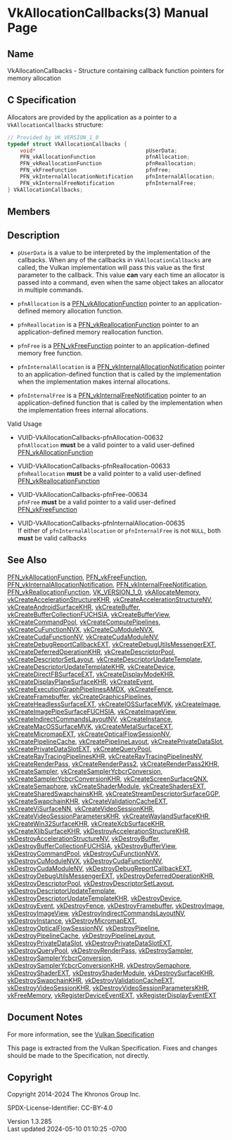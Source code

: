 # VkAllocationCallbacks(3) Manual Page

## Name

VkAllocationCallbacks - Structure containing callback function pointers
for memory allocation



## <a href="#_c_specification" class="anchor"></a>C Specification

Allocators are provided by the application as a pointer to a
`VkAllocationCallbacks` structure:

``` c
// Provided by VK_VERSION_1_0
typedef struct VkAllocationCallbacks {
    void*                                   pUserData;
    PFN_vkAllocationFunction                pfnAllocation;
    PFN_vkReallocationFunction              pfnReallocation;
    PFN_vkFreeFunction                      pfnFree;
    PFN_vkInternalAllocationNotification    pfnInternalAllocation;
    PFN_vkInternalFreeNotification          pfnInternalFree;
} VkAllocationCallbacks;
```

## <a href="#_members" class="anchor"></a>Members

## <a href="#_description" class="anchor"></a>Description

- `pUserData` is a value to be interpreted by the implementation of the
  callbacks. When any of the callbacks in `VkAllocationCallbacks` are
  called, the Vulkan implementation will pass this value as the first
  parameter to the callback. This value **can** vary each time an
  allocator is passed into a command, even when the same object takes an
  allocator in multiple commands.

- `pfnAllocation` is a
  [PFN_vkAllocationFunction](https://registry.khronos.org/vulkan/specs/1.3-extensions/man/html/PFN_vkAllocationFunction.html) pointer to
  an application-defined memory allocation function.

- `pfnReallocation` is a
  [PFN_vkReallocationFunction](https://registry.khronos.org/vulkan/specs/1.3-extensions/man/html/PFN_vkReallocationFunction.html) pointer
  to an application-defined memory reallocation function.

- `pfnFree` is a [PFN_vkFreeFunction](https://registry.khronos.org/vulkan/specs/1.3-extensions/man/html/PFN_vkFreeFunction.html) pointer
  to an application-defined memory free function.

- `pfnInternalAllocation` is a
  [PFN_vkInternalAllocationNotification](https://registry.khronos.org/vulkan/specs/1.3-extensions/man/html/PFN_vkInternalAllocationNotification.html)
  pointer to an application-defined function that is called by the
  implementation when the implementation makes internal allocations.

- `pfnInternalFree` is a
  [PFN_vkInternalFreeNotification](https://registry.khronos.org/vulkan/specs/1.3-extensions/man/html/PFN_vkInternalFreeNotification.html)
  pointer to an application-defined function that is called by the
  implementation when the implementation frees internal allocations.

Valid Usage

- <a href="#VUID-VkAllocationCallbacks-pfnAllocation-00632"
  id="VUID-VkAllocationCallbacks-pfnAllocation-00632"></a>
  VUID-VkAllocationCallbacks-pfnAllocation-00632  
  `pfnAllocation` **must** be a valid pointer to a valid user-defined
  [PFN_vkAllocationFunction](https://registry.khronos.org/vulkan/specs/1.3-extensions/man/html/PFN_vkAllocationFunction.html)

- <a href="#VUID-VkAllocationCallbacks-pfnReallocation-00633"
  id="VUID-VkAllocationCallbacks-pfnReallocation-00633"></a>
  VUID-VkAllocationCallbacks-pfnReallocation-00633  
  `pfnReallocation` **must** be a valid pointer to a valid user-defined
  [PFN_vkReallocationFunction](https://registry.khronos.org/vulkan/specs/1.3-extensions/man/html/PFN_vkReallocationFunction.html)

- <a href="#VUID-VkAllocationCallbacks-pfnFree-00634"
  id="VUID-VkAllocationCallbacks-pfnFree-00634"></a>
  VUID-VkAllocationCallbacks-pfnFree-00634  
  `pfnFree` **must** be a valid pointer to a valid user-defined
  [PFN_vkFreeFunction](https://registry.khronos.org/vulkan/specs/1.3-extensions/man/html/PFN_vkFreeFunction.html)

- <a href="#VUID-VkAllocationCallbacks-pfnInternalAllocation-00635"
  id="VUID-VkAllocationCallbacks-pfnInternalAllocation-00635"></a>
  VUID-VkAllocationCallbacks-pfnInternalAllocation-00635  
  If either of `pfnInternalAllocation` or `pfnInternalFree` is not
  `NULL`, both **must** be valid callbacks

## <a href="#_see_also" class="anchor"></a>See Also

[PFN_vkAllocationFunction](https://registry.khronos.org/vulkan/specs/1.3-extensions/man/html/PFN_vkAllocationFunction.html),
[PFN_vkFreeFunction](https://registry.khronos.org/vulkan/specs/1.3-extensions/man/html/PFN_vkFreeFunction.html),
[PFN_vkInternalAllocationNotification](https://registry.khronos.org/vulkan/specs/1.3-extensions/man/html/PFN_vkInternalAllocationNotification.html),
[PFN_vkInternalFreeNotification](https://registry.khronos.org/vulkan/specs/1.3-extensions/man/html/PFN_vkInternalFreeNotification.html),
[PFN_vkReallocationFunction](https://registry.khronos.org/vulkan/specs/1.3-extensions/man/html/PFN_vkReallocationFunction.html),
[VK_VERSION_1_0](https://registry.khronos.org/vulkan/specs/1.3-extensions/man/html/VK_VERSION_1_0.html),
[vkAllocateMemory](https://registry.khronos.org/vulkan/specs/1.3-extensions/man/html/vkAllocateMemory.html),
[vkCreateAccelerationStructureKHR](https://registry.khronos.org/vulkan/specs/1.3-extensions/man/html/vkCreateAccelerationStructureKHR.html),
[vkCreateAccelerationStructureNV](https://registry.khronos.org/vulkan/specs/1.3-extensions/man/html/vkCreateAccelerationStructureNV.html),
[vkCreateAndroidSurfaceKHR](https://registry.khronos.org/vulkan/specs/1.3-extensions/man/html/vkCreateAndroidSurfaceKHR.html),
[vkCreateBuffer](https://registry.khronos.org/vulkan/specs/1.3-extensions/man/html/vkCreateBuffer.html),
[vkCreateBufferCollectionFUCHSIA](https://registry.khronos.org/vulkan/specs/1.3-extensions/man/html/vkCreateBufferCollectionFUCHSIA.html),
[vkCreateBufferView](https://registry.khronos.org/vulkan/specs/1.3-extensions/man/html/vkCreateBufferView.html),
[vkCreateCommandPool](https://registry.khronos.org/vulkan/specs/1.3-extensions/man/html/vkCreateCommandPool.html),
[vkCreateComputePipelines](https://registry.khronos.org/vulkan/specs/1.3-extensions/man/html/vkCreateComputePipelines.html),
[vkCreateCuFunctionNVX](https://registry.khronos.org/vulkan/specs/1.3-extensions/man/html/vkCreateCuFunctionNVX.html),
[vkCreateCuModuleNVX](https://registry.khronos.org/vulkan/specs/1.3-extensions/man/html/vkCreateCuModuleNVX.html),
[vkCreateCudaFunctionNV](https://registry.khronos.org/vulkan/specs/1.3-extensions/man/html/vkCreateCudaFunctionNV.html),
[vkCreateCudaModuleNV](https://registry.khronos.org/vulkan/specs/1.3-extensions/man/html/vkCreateCudaModuleNV.html),
[vkCreateDebugReportCallbackEXT](https://registry.khronos.org/vulkan/specs/1.3-extensions/man/html/vkCreateDebugReportCallbackEXT.html),
[vkCreateDebugUtilsMessengerEXT](https://registry.khronos.org/vulkan/specs/1.3-extensions/man/html/vkCreateDebugUtilsMessengerEXT.html),
[vkCreateDeferredOperationKHR](https://registry.khronos.org/vulkan/specs/1.3-extensions/man/html/vkCreateDeferredOperationKHR.html),
[vkCreateDescriptorPool](https://registry.khronos.org/vulkan/specs/1.3-extensions/man/html/vkCreateDescriptorPool.html),
[vkCreateDescriptorSetLayout](https://registry.khronos.org/vulkan/specs/1.3-extensions/man/html/vkCreateDescriptorSetLayout.html),
[vkCreateDescriptorUpdateTemplate](https://registry.khronos.org/vulkan/specs/1.3-extensions/man/html/vkCreateDescriptorUpdateTemplate.html),
[vkCreateDescriptorUpdateTemplateKHR](https://registry.khronos.org/vulkan/specs/1.3-extensions/man/html/vkCreateDescriptorUpdateTemplateKHR.html),
[vkCreateDevice](https://registry.khronos.org/vulkan/specs/1.3-extensions/man/html/vkCreateDevice.html),
[vkCreateDirectFBSurfaceEXT](https://registry.khronos.org/vulkan/specs/1.3-extensions/man/html/vkCreateDirectFBSurfaceEXT.html),
[vkCreateDisplayModeKHR](https://registry.khronos.org/vulkan/specs/1.3-extensions/man/html/vkCreateDisplayModeKHR.html),
[vkCreateDisplayPlaneSurfaceKHR](https://registry.khronos.org/vulkan/specs/1.3-extensions/man/html/vkCreateDisplayPlaneSurfaceKHR.html),
[vkCreateEvent](https://registry.khronos.org/vulkan/specs/1.3-extensions/man/html/vkCreateEvent.html),
[vkCreateExecutionGraphPipelinesAMDX](https://registry.khronos.org/vulkan/specs/1.3-extensions/man/html/vkCreateExecutionGraphPipelinesAMDX.html),
[vkCreateFence](https://registry.khronos.org/vulkan/specs/1.3-extensions/man/html/vkCreateFence.html),
[vkCreateFramebuffer](https://registry.khronos.org/vulkan/specs/1.3-extensions/man/html/vkCreateFramebuffer.html),
[vkCreateGraphicsPipelines](https://registry.khronos.org/vulkan/specs/1.3-extensions/man/html/vkCreateGraphicsPipelines.html),
[vkCreateHeadlessSurfaceEXT](https://registry.khronos.org/vulkan/specs/1.3-extensions/man/html/vkCreateHeadlessSurfaceEXT.html),
[vkCreateIOSSurfaceMVK](https://registry.khronos.org/vulkan/specs/1.3-extensions/man/html/vkCreateIOSSurfaceMVK.html),
[vkCreateImage](https://registry.khronos.org/vulkan/specs/1.3-extensions/man/html/vkCreateImage.html),
[vkCreateImagePipeSurfaceFUCHSIA](https://registry.khronos.org/vulkan/specs/1.3-extensions/man/html/vkCreateImagePipeSurfaceFUCHSIA.html),
[vkCreateImageView](https://registry.khronos.org/vulkan/specs/1.3-extensions/man/html/vkCreateImageView.html),
[vkCreateIndirectCommandsLayoutNV](https://registry.khronos.org/vulkan/specs/1.3-extensions/man/html/vkCreateIndirectCommandsLayoutNV.html),
[vkCreateInstance](https://registry.khronos.org/vulkan/specs/1.3-extensions/man/html/vkCreateInstance.html),
[vkCreateMacOSSurfaceMVK](https://registry.khronos.org/vulkan/specs/1.3-extensions/man/html/vkCreateMacOSSurfaceMVK.html),
[vkCreateMetalSurfaceEXT](https://registry.khronos.org/vulkan/specs/1.3-extensions/man/html/vkCreateMetalSurfaceEXT.html),
[vkCreateMicromapEXT](https://registry.khronos.org/vulkan/specs/1.3-extensions/man/html/vkCreateMicromapEXT.html),
[vkCreateOpticalFlowSessionNV](https://registry.khronos.org/vulkan/specs/1.3-extensions/man/html/vkCreateOpticalFlowSessionNV.html),
[vkCreatePipelineCache](https://registry.khronos.org/vulkan/specs/1.3-extensions/man/html/vkCreatePipelineCache.html),
[vkCreatePipelineLayout](https://registry.khronos.org/vulkan/specs/1.3-extensions/man/html/vkCreatePipelineLayout.html),
[vkCreatePrivateDataSlot](https://registry.khronos.org/vulkan/specs/1.3-extensions/man/html/vkCreatePrivateDataSlot.html),
[vkCreatePrivateDataSlotEXT](https://registry.khronos.org/vulkan/specs/1.3-extensions/man/html/vkCreatePrivateDataSlotEXT.html),
[vkCreateQueryPool](https://registry.khronos.org/vulkan/specs/1.3-extensions/man/html/vkCreateQueryPool.html),
[vkCreateRayTracingPipelinesKHR](https://registry.khronos.org/vulkan/specs/1.3-extensions/man/html/vkCreateRayTracingPipelinesKHR.html),
[vkCreateRayTracingPipelinesNV](https://registry.khronos.org/vulkan/specs/1.3-extensions/man/html/vkCreateRayTracingPipelinesNV.html),
[vkCreateRenderPass](https://registry.khronos.org/vulkan/specs/1.3-extensions/man/html/vkCreateRenderPass.html),
[vkCreateRenderPass2](https://registry.khronos.org/vulkan/specs/1.3-extensions/man/html/vkCreateRenderPass2.html),
[vkCreateRenderPass2KHR](https://registry.khronos.org/vulkan/specs/1.3-extensions/man/html/vkCreateRenderPass2KHR.html),
[vkCreateSampler](https://registry.khronos.org/vulkan/specs/1.3-extensions/man/html/vkCreateSampler.html),
[vkCreateSamplerYcbcrConversion](https://registry.khronos.org/vulkan/specs/1.3-extensions/man/html/vkCreateSamplerYcbcrConversion.html),
[vkCreateSamplerYcbcrConversionKHR](https://registry.khronos.org/vulkan/specs/1.3-extensions/man/html/vkCreateSamplerYcbcrConversionKHR.html),
[vkCreateScreenSurfaceQNX](https://registry.khronos.org/vulkan/specs/1.3-extensions/man/html/vkCreateScreenSurfaceQNX.html),
[vkCreateSemaphore](https://registry.khronos.org/vulkan/specs/1.3-extensions/man/html/vkCreateSemaphore.html),
[vkCreateShaderModule](https://registry.khronos.org/vulkan/specs/1.3-extensions/man/html/vkCreateShaderModule.html),
[vkCreateShadersEXT](https://registry.khronos.org/vulkan/specs/1.3-extensions/man/html/vkCreateShadersEXT.html),
[vkCreateSharedSwapchainsKHR](https://registry.khronos.org/vulkan/specs/1.3-extensions/man/html/vkCreateSharedSwapchainsKHR.html),
[vkCreateStreamDescriptorSurfaceGGP](https://registry.khronos.org/vulkan/specs/1.3-extensions/man/html/vkCreateStreamDescriptorSurfaceGGP.html),
[vkCreateSwapchainKHR](https://registry.khronos.org/vulkan/specs/1.3-extensions/man/html/vkCreateSwapchainKHR.html),
[vkCreateValidationCacheEXT](https://registry.khronos.org/vulkan/specs/1.3-extensions/man/html/vkCreateValidationCacheEXT.html),
[vkCreateViSurfaceNN](https://registry.khronos.org/vulkan/specs/1.3-extensions/man/html/vkCreateViSurfaceNN.html),
[vkCreateVideoSessionKHR](https://registry.khronos.org/vulkan/specs/1.3-extensions/man/html/vkCreateVideoSessionKHR.html),
[vkCreateVideoSessionParametersKHR](https://registry.khronos.org/vulkan/specs/1.3-extensions/man/html/vkCreateVideoSessionParametersKHR.html),
[vkCreateWaylandSurfaceKHR](https://registry.khronos.org/vulkan/specs/1.3-extensions/man/html/vkCreateWaylandSurfaceKHR.html),
[vkCreateWin32SurfaceKHR](https://registry.khronos.org/vulkan/specs/1.3-extensions/man/html/vkCreateWin32SurfaceKHR.html),
[vkCreateXcbSurfaceKHR](https://registry.khronos.org/vulkan/specs/1.3-extensions/man/html/vkCreateXcbSurfaceKHR.html),
[vkCreateXlibSurfaceKHR](https://registry.khronos.org/vulkan/specs/1.3-extensions/man/html/vkCreateXlibSurfaceKHR.html),
[vkDestroyAccelerationStructureKHR](https://registry.khronos.org/vulkan/specs/1.3-extensions/man/html/vkDestroyAccelerationStructureKHR.html),
[vkDestroyAccelerationStructureNV](https://registry.khronos.org/vulkan/specs/1.3-extensions/man/html/vkDestroyAccelerationStructureNV.html),
[vkDestroyBuffer](https://registry.khronos.org/vulkan/specs/1.3-extensions/man/html/vkDestroyBuffer.html),
[vkDestroyBufferCollectionFUCHSIA](https://registry.khronos.org/vulkan/specs/1.3-extensions/man/html/vkDestroyBufferCollectionFUCHSIA.html),
[vkDestroyBufferView](https://registry.khronos.org/vulkan/specs/1.3-extensions/man/html/vkDestroyBufferView.html),
[vkDestroyCommandPool](https://registry.khronos.org/vulkan/specs/1.3-extensions/man/html/vkDestroyCommandPool.html),
[vkDestroyCuFunctionNVX](https://registry.khronos.org/vulkan/specs/1.3-extensions/man/html/vkDestroyCuFunctionNVX.html),
[vkDestroyCuModuleNVX](https://registry.khronos.org/vulkan/specs/1.3-extensions/man/html/vkDestroyCuModuleNVX.html),
[vkDestroyCudaFunctionNV](https://registry.khronos.org/vulkan/specs/1.3-extensions/man/html/vkDestroyCudaFunctionNV.html),
[vkDestroyCudaModuleNV](https://registry.khronos.org/vulkan/specs/1.3-extensions/man/html/vkDestroyCudaModuleNV.html),
[vkDestroyDebugReportCallbackEXT](https://registry.khronos.org/vulkan/specs/1.3-extensions/man/html/vkDestroyDebugReportCallbackEXT.html),
[vkDestroyDebugUtilsMessengerEXT](https://registry.khronos.org/vulkan/specs/1.3-extensions/man/html/vkDestroyDebugUtilsMessengerEXT.html),
[vkDestroyDeferredOperationKHR](https://registry.khronos.org/vulkan/specs/1.3-extensions/man/html/vkDestroyDeferredOperationKHR.html),
[vkDestroyDescriptorPool](https://registry.khronos.org/vulkan/specs/1.3-extensions/man/html/vkDestroyDescriptorPool.html),
[vkDestroyDescriptorSetLayout](https://registry.khronos.org/vulkan/specs/1.3-extensions/man/html/vkDestroyDescriptorSetLayout.html),
[vkDestroyDescriptorUpdateTemplate](https://registry.khronos.org/vulkan/specs/1.3-extensions/man/html/vkDestroyDescriptorUpdateTemplate.html),
[vkDestroyDescriptorUpdateTemplateKHR](https://registry.khronos.org/vulkan/specs/1.3-extensions/man/html/vkDestroyDescriptorUpdateTemplateKHR.html),
[vkDestroyDevice](https://registry.khronos.org/vulkan/specs/1.3-extensions/man/html/vkDestroyDevice.html),
[vkDestroyEvent](https://registry.khronos.org/vulkan/specs/1.3-extensions/man/html/vkDestroyEvent.html),
[vkDestroyFence](https://registry.khronos.org/vulkan/specs/1.3-extensions/man/html/vkDestroyFence.html),
[vkDestroyFramebuffer](https://registry.khronos.org/vulkan/specs/1.3-extensions/man/html/vkDestroyFramebuffer.html),
[vkDestroyImage](https://registry.khronos.org/vulkan/specs/1.3-extensions/man/html/vkDestroyImage.html),
[vkDestroyImageView](https://registry.khronos.org/vulkan/specs/1.3-extensions/man/html/vkDestroyImageView.html),
[vkDestroyIndirectCommandsLayoutNV](https://registry.khronos.org/vulkan/specs/1.3-extensions/man/html/vkDestroyIndirectCommandsLayoutNV.html),
[vkDestroyInstance](https://registry.khronos.org/vulkan/specs/1.3-extensions/man/html/vkDestroyInstance.html),
[vkDestroyMicromapEXT](https://registry.khronos.org/vulkan/specs/1.3-extensions/man/html/vkDestroyMicromapEXT.html),
[vkDestroyOpticalFlowSessionNV](https://registry.khronos.org/vulkan/specs/1.3-extensions/man/html/vkDestroyOpticalFlowSessionNV.html),
[vkDestroyPipeline](https://registry.khronos.org/vulkan/specs/1.3-extensions/man/html/vkDestroyPipeline.html),
[vkDestroyPipelineCache](https://registry.khronos.org/vulkan/specs/1.3-extensions/man/html/vkDestroyPipelineCache.html),
[vkDestroyPipelineLayout](https://registry.khronos.org/vulkan/specs/1.3-extensions/man/html/vkDestroyPipelineLayout.html),
[vkDestroyPrivateDataSlot](https://registry.khronos.org/vulkan/specs/1.3-extensions/man/html/vkDestroyPrivateDataSlot.html),
[vkDestroyPrivateDataSlotEXT](https://registry.khronos.org/vulkan/specs/1.3-extensions/man/html/vkDestroyPrivateDataSlotEXT.html),
[vkDestroyQueryPool](https://registry.khronos.org/vulkan/specs/1.3-extensions/man/html/vkDestroyQueryPool.html),
[vkDestroyRenderPass](https://registry.khronos.org/vulkan/specs/1.3-extensions/man/html/vkDestroyRenderPass.html),
[vkDestroySampler](https://registry.khronos.org/vulkan/specs/1.3-extensions/man/html/vkDestroySampler.html),
[vkDestroySamplerYcbcrConversion](https://registry.khronos.org/vulkan/specs/1.3-extensions/man/html/vkDestroySamplerYcbcrConversion.html),
[vkDestroySamplerYcbcrConversionKHR](https://registry.khronos.org/vulkan/specs/1.3-extensions/man/html/vkDestroySamplerYcbcrConversionKHR.html),
[vkDestroySemaphore](https://registry.khronos.org/vulkan/specs/1.3-extensions/man/html/vkDestroySemaphore.html),
[vkDestroyShaderEXT](https://registry.khronos.org/vulkan/specs/1.3-extensions/man/html/vkDestroyShaderEXT.html),
[vkDestroyShaderModule](https://registry.khronos.org/vulkan/specs/1.3-extensions/man/html/vkDestroyShaderModule.html),
[vkDestroySurfaceKHR](https://registry.khronos.org/vulkan/specs/1.3-extensions/man/html/vkDestroySurfaceKHR.html),
[vkDestroySwapchainKHR](https://registry.khronos.org/vulkan/specs/1.3-extensions/man/html/vkDestroySwapchainKHR.html),
[vkDestroyValidationCacheEXT](https://registry.khronos.org/vulkan/specs/1.3-extensions/man/html/vkDestroyValidationCacheEXT.html),
[vkDestroyVideoSessionKHR](https://registry.khronos.org/vulkan/specs/1.3-extensions/man/html/vkDestroyVideoSessionKHR.html),
[vkDestroyVideoSessionParametersKHR](https://registry.khronos.org/vulkan/specs/1.3-extensions/man/html/vkDestroyVideoSessionParametersKHR.html),
[vkFreeMemory](https://registry.khronos.org/vulkan/specs/1.3-extensions/man/html/vkFreeMemory.html),
[vkRegisterDeviceEventEXT](https://registry.khronos.org/vulkan/specs/1.3-extensions/man/html/vkRegisterDeviceEventEXT.html),
[vkRegisterDisplayEventEXT](https://registry.khronos.org/vulkan/specs/1.3-extensions/man/html/vkRegisterDisplayEventEXT.html)

## <a href="#_document_notes" class="anchor"></a>Document Notes

For more information, see the <a
href="https://registry.khronos.org/vulkan/specs/1.3-extensions/html/vkspec.html#VkAllocationCallbacks"
target="_blank" rel="noopener">Vulkan Specification</a>

This page is extracted from the Vulkan Specification. Fixes and changes
should be made to the Specification, not directly.

## <a href="#_copyright" class="anchor"></a>Copyright

Copyright 2014-2024 The Khronos Group Inc.

SPDX-License-Identifier: CC-BY-4.0

Version 1.3.285  
Last updated 2024-05-10 01:10:25 -0700
